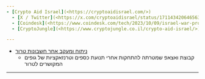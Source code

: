 ```yaml
---
- [Crypto Aid Israel](<https://cryptoaidisrael.com/>)
  - [X / Twitter](<https://x.com/cryptoaidisrael/status/1711434206465634698?s=46&t=jMafOv1ci-lWMFDjjvZqmg>)
  - [Coindesk](<https://www.coindesk.com/tech/2023/10/09/israel-war-prompts-crypto-firms-including-fireblocks-marketacross-to-start-aid-fund/>)
  - [CryptoJungle](<https://www.cryptojungle.co.il/crypto-aid-israel/>)

---
```


- [ניתוח ומעקב אחר חשבונות טרור](<https://chat.whatsapp.com/BbEJUtXui1ZHDpAF6M3uSS>)
  - קבוצת ואצאפ שמטרתה להתחקות אחרי תנועת כספים וטרנזאקציות של גופים המקושרים לטרור

---
